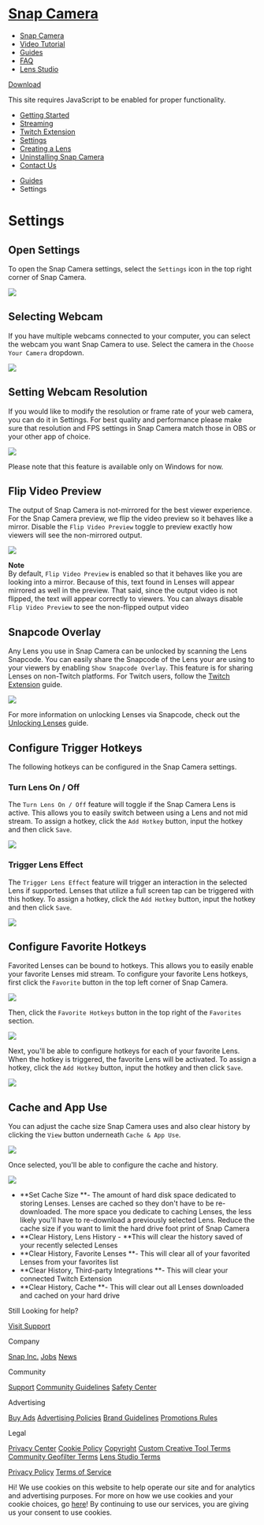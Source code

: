 # [Snap Camera](/)

  - [Snap Camera](/)
  - [Video Tutorial](/#tutorial-section)
  - [Guides](/guides)
  - [FAQ](/support)
  - [Lens Studio](https://lensstudio.snapchat.com)

[Download](/download)

[](#)

This site requires JavaScript to be enabled for proper functionality.

  - [Getting Started](/guides/getting-started)
  - [Streaming](/guides/streaming)
  - [Twitch Extension](/guides/twitch-extension)
  - [Settings](/guides/settings)
  - [Creating a Lens](/guides/creating-a-lens)
  - [Uninstalling Snap Camera](/guides/uninstalling-snap-camera)
  - [Contact Us](/guides/contact-us)

<!-- end list -->

  - [Guides](/guides)
  - Settings

# Settings

## Open Settings

To open the Snap Camera settings, select the `Settings` icon in the top
right corner of Snap Camera. 

![](https://storage.googleapis.com/snapchat-lens-assets/f1a09194-f02d-43ed-92b8-62e843179ff0/lensStudio/SC/TXRcJ4Az_Guides/img/sc_guide_settings_select.png)

## Selecting Webcam

If you have multiple webcams connected to your computer, you can select
the webcam you want Snap Camera to use. Select the camera in the `Choose
Your Camera` dropdown. 

![](https://storage.googleapis.com/snapchat-lens-assets/f1a09194-f02d-43ed-92b8-62e843179ff0/lensStudio/SC/TXRcJ4Az_Guides/img/sc_guide_settings_select_camera.png)

## Setting Webcam Resolution

If you would like to modify the resolution or frame rate of your web
camera, you can do it in Settings. For best quality and performance
please make sure that resolution and FPS settings in Snap Camera match
those in OBS or your other app of choice.

![](https://storage.googleapis.com/snapchat-lens-assets/f1a09194-f02d-43ed-92b8-62e843179ff0/lensStudio/SC/TXRcJ4Az_Guides/files/Screen-Shot-2019-03-13-at-7.42.01-PM.png)

Please note that this feature is available only on Windows for now.  

## Flip Video Preview

The output of Snap Camera is not-mirrored for the best viewer
experience. For the Snap Camera preview, we flip the video preview so it
behaves like a mirror. Disable the `Flip Video Preview` toggle to
preview exactly how viewers will see the non-mirrored output. 

![](https://storage.googleapis.com/snapchat-lens-assets/f1a09194-f02d-43ed-92b8-62e843179ff0/lensStudio/SC/TXRcJ4Az_Guides/img/sc_guide_settings_select_video.png)

**Note**  
By default, `Flip Video Preview` is enabled so that it behaves like you
are looking into a mirror. Because of this, text found in Lenses will
appear mirrored as well in the preview. That said, since the output
video is not flipped, the text will appear correctly to viewers. You can
always disable `Flip Video Preview` to see the non-flipped output
video  

## Snapcode Overlay

Any Lens you use in Snap Camera can be unlocked by scanning the Lens
Snapcode. You can easily share the Snapcode of the Lens your are using
to your viewers by enabling `Show Snapcode Overlay`. This feature is for
sharing Lenses on non-Twitch platforms. For Twitch users, follow the
[Twitch Extension](/guides/twitch-extension) guide. 

![](https://storage.googleapis.com/snapchat-lens-assets/f1a09194-f02d-43ed-92b8-62e843179ff0/lensStudio/SC/TXRcJ4Az_Guides/img/sc_guide_settings_show_snapcode.png)

For more information on unlocking Lenses via Snapcode, check out the
[Unlocking
Lenses](https://lensstudio.snapchat.com/guides/sharing/unlocking-lenses)
guide. 

## Configure Trigger Hotkeys

The following hotkeys can be configured in the Snap Camera settings. 

### Turn Lens On / Off

The `Turn Lens On / Off` feature will toggle if the Snap Camera Lens is
active. This allows you to easily switch between using a Lens and not
mid stream. To assign a hotkey, click the `Add Hotkey` button, input the
hotkey and then click `Save`.  

![](https://storage.googleapis.com/snapchat-lens-assets/f1a09194-f02d-43ed-92b8-62e843179ff0/lensStudio/SC/TXRcJ4Az_Guides/img/sc_guide_settings_turn_on_off.png)

### Trigger Lens Effect

The `Trigger Lens Effect` feature will trigger an interaction in the
selected Lens if supported. Lenses that utilize a full screen tap can be
triggered with this hotkey. To assign a hotkey, click the `Add Hotkey`
button, input the hotkey and then click `Save`.

![](https://storage.googleapis.com/snapchat-lens-assets/f1a09194-f02d-43ed-92b8-62e843179ff0/lensStudio/SC/TXRcJ4Az_Guides/img/sc_guide_settings_trigger.png)

## Configure Favorite Hotkeys

Favorited Lenses can be bound to hotkeys. This allows you to easily
enable your favorite Lenses mid stream. To configure your favorite Lens
hotkeys, first click the `Favorite` button in the top left corner of
Snap Camera.

![](https://storage.googleapis.com/snapchat-lens-assets/f1a09194-f02d-43ed-92b8-62e843179ff0/lensStudio/SC/TXRcJ4Az_Guides/img/sc_guide_settings_favorite_select.png)

Then, click the `Favorite Hotkeys` button in the top right of the
`Favorites` section. 

![](https://storage.googleapis.com/snapchat-lens-assets/f1a09194-f02d-43ed-92b8-62e843179ff0/lensStudio/SC/TXRcJ4Az_Guides/img/sc_guide_favorite_select.png)

Next, you'll be able to configure hotkeys for each of your favorite
Lens. When the hotkey is triggered, the favorite Lens will be
activated. To assign a hotkey, click the `Add Hotkey` button, input the
hotkey and then click `Save`.

![](https://storage.googleapis.com/snapchat-lens-assets/f1a09194-f02d-43ed-92b8-62e843179ff0/lensStudio/SC/TXRcJ4Az_Guides/img/sc_guide_favorite_hotkey.png)

## Cache and App Use

You can adjust the cache size Snap Camera uses and also clear history by
clicking the `View` button underneath `Cache & App Use`.

![](https://storage.googleapis.com/snapchat-lens-assets/f1a09194-f02d-43ed-92b8-62e843179ff0/lensStudio/SC/TXRcJ4Az_Guides/img/sc_guide_settings_cache_and_app_use_view.png)

Once selected, you'll be able to configure the cache and history. 

![](https://storage.googleapis.com/snapchat-lens-assets/f1a09194-f02d-43ed-92b8-62e843179ff0/lensStudio/SC/TXRcJ4Az_Guides/img/sc_guide_settings_cache_and_app_use_set.png)

  - **Set Cache Size **- The amount of hard disk space dedicated to
    storing Lenses. Lenses are cached so they don't have to be
    re-downloaded. The more space you dedicate to caching Lenses, the
    less likely you'll have to re-download a previously selected Lens.
    Reduce the cache size if you want to limit the hard drive foot print
    of Snap Camera
  - **Clear History, Lens History - **This will clear the history saved
    of your recently selected Lenses
  - **Clear History, Favorite Lenses **- This will clear all of your
    favorited Lenses from your favorites list 
  - **Clear History, Third-party Integrations **- This will clear your
    connected Twitch Extension
  - **Clear History, Cache **- This will clear out all Lenses downloaded
    and cached on your hard drive

Still Looking for help?

[Visit
Support](https://support.snapchat.com/en-US/i-need-help?start=5726855856390144)

Company

[Snap Inc.](https://www.snap.com/) [Jobs](https://www.snap.com/jobs/)
[News](https://www.snap.com/news/)

Community

[Support](https://support.snapchat.com/) [Community
Guidelines](https://support.snapchat.com/a/guidelines) [Safety
Center](https://www.snapchat.com/safety)

Advertising

[Buy Ads](https://www.snapchat.com/ads) [Advertising
Policies](https://www.snap.com/ad-policies/) [Brand
Guidelines](https://www.snap.com/brand-guidelines/) [Promotions
Rules](https://support.snapchat.com/a/promotions-rules)

Legal

[Privacy Center](https://www.snap.com/privacy/privacy-center/) [Cookie
Policy](https://www.snap.com/cookie-policy/)
[Copyright](https://support.snapchat.com/co/report-copyright) [Custom
Creative Tool
Terms](https://www.snap.com/en-US/terms/custom-creative-tools/)
[Community Geofilter Terms](https://www.snapchat.com/create/terms.html)
[Lens Studio Terms](https://www.snap.com/terms/lens-studio-terms/)

[Privacy Policy](https://www.snap.com/privacy/privacy-policy/) [Terms of
Service](https://www.snap.com/terms/)

Hi\! We use cookies on this website to help operate our site and for
analytics and advertising purposes. For more on how we use cookies and
your cookie choices, go [here](https://www.snap.com/cookie-policy/)\! By
continuing to use our services, you are giving us your consent to use
cookies.

